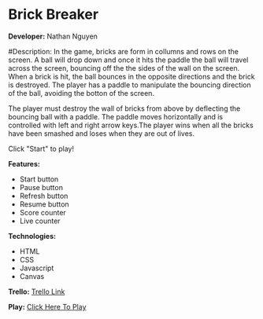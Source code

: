 # Brick Breaker




**Developer:**
Nathan Nguyen

#Description:
In the game, bricks are form in collumns and rows on the screen. A ball  will drop down and once it hits the paddle the ball will travel across the screen, bouncing off the the sides of the wall on the screen. When a brick is hit, the ball bounces  in the opposite directions and the brick is destroyed. The player has a paddle to manipulate the bouncing direction of the ball, avoiding the botton of the screen.

The player must destroy the wall of bricks from above by deflecting the bouncing ball with a paddle. The paddle moves horizontally and is controlled with left and right arrow keys.The player wins when all the bricks have been smashed and loses when they are out of lives.

Click "Start" to play!



**Features:**

* Start button
* Pause button
* Refresh button
* Resume button
* Score counter
* Live counter

**Technologies:**

* HTML
* CSS
* Javascript
* Canvas

**Trello:**
[Trello Link](https://trello.com/b/f9DCdhAm/project-1) 

**Play:**
[Click Here To Play](http://pnguye11.github.io/brickbreakers/) 
